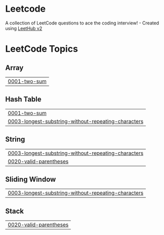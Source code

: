 # Leetcode
A collection of LeetCode questions to ace the coding interview! - Created using [LeetHub v2](https://github.com/arunbhardwaj/LeetHub-2.0)

<!---LeetCode Topics Start-->
# LeetCode Topics
## Array
|  |
| ------- |
| [0001-two-sum](https://github.com/Ramyakumaroffici/Leetcode/tree/master/0001-two-sum) |
## Hash Table
|  |
| ------- |
| [0001-two-sum](https://github.com/Ramyakumaroffici/Leetcode/tree/master/0001-two-sum) |
| [0003-longest-substring-without-repeating-characters](https://github.com/Ramyakumaroffici/Leetcode/tree/master/0003-longest-substring-without-repeating-characters) |
## String
|  |
| ------- |
| [0003-longest-substring-without-repeating-characters](https://github.com/Ramyakumaroffici/Leetcode/tree/master/0003-longest-substring-without-repeating-characters) |
| [0020-valid-parentheses](https://github.com/Ramyakumaroffici/Leetcode/tree/master/0020-valid-parentheses) |
## Sliding Window
|  |
| ------- |
| [0003-longest-substring-without-repeating-characters](https://github.com/Ramyakumaroffici/Leetcode/tree/master/0003-longest-substring-without-repeating-characters) |
## Stack
|  |
| ------- |
| [0020-valid-parentheses](https://github.com/Ramyakumaroffici/Leetcode/tree/master/0020-valid-parentheses) |
<!---LeetCode Topics End-->